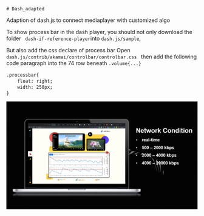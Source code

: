     # Dash_adapted
Adaption of dash.js to connect mediaplayer with customized algo

To show process bar in the dash player,
    you should not only download the folder ``` dash-if-reference-player```into ```dash.js/sample```,
    
But also add the css declare of process bar 
Open ```dash.js/contrib/akamai/controlbar/controlbar.css ``` then add the following code paragraph into the 74 row beneath ```.volume{...}```

```
.processbar{
    float: right;
    width: 250px;
}
```
[![Watch the video](https://github.com/HarlanThomas/Dash_adapted/blob/master/dash-if-reference-player/cover.png)](https://github.com/HarlanThomas/Dash_adapted/blob/master/dash-if-reference-player/19deecamp.wmv)


